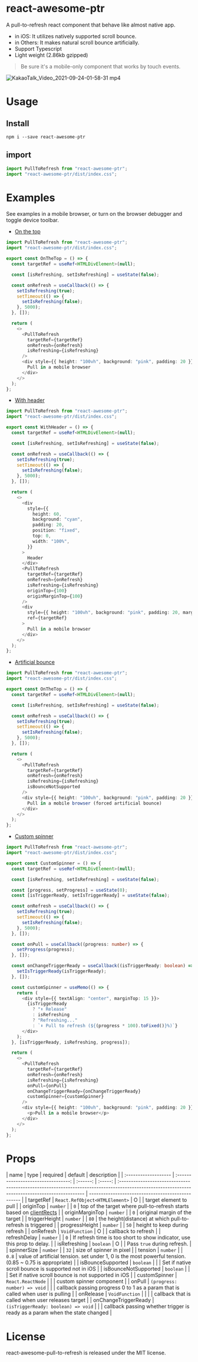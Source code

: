 # react-awesome-ptr

A pull-to-refresh react component that behave like almost native app.

- in iOS: It utilizes natively supported scroll bounce.
- in Others: It makes natural scroll bounce artificially.
- Support Typescript
- Light weight (2.86kb gzipped)

> Be sure it's a mobile-only component that works by touch events.

![KakaoTalk_Video_2021-09-24-01-58-31 mp4](https://user-images.githubusercontent.com/17351661/134551289-7d2aef8f-ca6c-4b21-b6c7-74a7a2654e8d.gif)

# Usage

## Install

```
npm i --save react-awesome-ptr
```

## import

```typescript
import PullToRefresh from "react-awesome-ptr";
import "react-awesome-ptr/dist/index.css";
```

# Examples

See examples in a mobile browser, or turn on the browser debugger and toggle device toolbar.

- [On the top](https://eunvanz.github.io/react-awesome-ptr/iframe.html?id=pulltorefresh--on-the-top&args=&viewMode=story)

```typescript
import PullToRefresh from "react-awesome-ptr";
import "react-awesome-ptr/dist/index.css";

export const OnTheTop = () => {
  const targetRef = useRef<HTMLDivElement>(null);

  const [isRefreshing, setIsRefreshing] = useState(false);

  const onRefresh = useCallback(() => {
    setIsRefreshing(true);
    setTimeout(() => {
      setIsRefreshing(false);
    }, 5000);
  }, []);

  return (
    <>
      <PullToRefresh
        targetRef={targetRef}
        onRefresh={onRefresh}
        isRefreshing={isRefreshing}
      />
      <div style={{ height: "100vh", background: "pink", padding: 20 }} ref={targetRef}>
        Pull in a mobile browser
      </div>
    </>
  );
};
```

- [With header](https://eunvanz.github.io/react-awesome-ptr/iframe.html?id=pulltorefresh--with-header&args=&viewMode=story)

```typescript
import PullToRefresh from "react-awesome-ptr";
import "react-awesome-ptr/dist/index.css";

export const WithHeader = () => {
  const targetRef = useRef<HTMLDivElement>(null);

  const [isRefreshing, setIsRefreshing] = useState(false);

  const onRefresh = useCallback(() => {
    setIsRefreshing(true);
    setTimeout(() => {
      setIsRefreshing(false);
    }, 5000);
  }, []);

  return (
    <>
      <div
        style={{
          height: 60,
          background: "cyan",
          padding: 20,
          position: "fixed",
          top: 0,
          width: "100%",
        }}
      >
        Header
      </div>
      <PullToRefresh
        targetRef={targetRef}
        onRefresh={onRefresh}
        isRefreshing={isRefreshing}
        originTop={100}
        originMarginTop={100}
      />
      <div
        style={{ height: "100vh", background: "pink", padding: 20, marginTop: 100 }}
        ref={targetRef}
      >
        Pull in a mobile browser
      </div>
    </>
  );
};
```

- [Artificial bounce](https://eunvanz.github.io/react-awesome-ptr/iframe.html?id=pulltorefresh--artificial-bounce&args=&viewMode=story)

```typescript
import PullToRefresh from "react-awesome-ptr";
import "react-awesome-ptr/dist/index.css";

export const OnTheTop = () => {
  const targetRef = useRef<HTMLDivElement>(null);

  const [isRefreshing, setIsRefreshing] = useState(false);

  const onRefresh = useCallback(() => {
    setIsRefreshing(true);
    setTimeout(() => {
      setIsRefreshing(false);
    }, 5000);
  }, []);

  return (
    <>
      <PullToRefresh
        targetRef={targetRef}
        onRefresh={onRefresh}
        isRefreshing={isRefreshing}
        isBounceNotSupported
      />
      <div style={{ height: "100vh", background: "pink", padding: 20 }} ref={targetRef}>
        Pull in a mobile browser (forced artificial bounce)
      </div>
    </>
  );
};
```

- [Custom spinner](https://eunvanz.github.io/react-awesome-ptr/iframe.html?id=pulltorefresh--custom-spinner&args=&viewMode=story)

```typescript
import PullToRefresh from "react-awesome-ptr";
import "react-awesome-ptr/dist/index.css";

export const CustomSpinner = () => {
  const targetRef = useRef<HTMLDivElement>(null);

  const [isRefreshing, setIsRefreshing] = useState(false);

  const [progress, setProgress] = useState(0);
  const [isTriggerReady, setIsTriggerReady] = useState(false);

  const onRefresh = useCallback(() => {
    setIsRefreshing(true);
    setTimeout(() => {
      setIsRefreshing(false);
    }, 5000);
  }, []);

  const onPull = useCallback((progress: number) => {
    setProgress(progress);
  }, []);

  const onChangeTriggerReady = useCallback((isTriggerReady: boolean) => {
    setIsTriggerReady(isTriggerReady);
  }, []);

  const customSpinner = useMemo(() => {
    return (
      <div style={{ textAlign: "center", marginTop: 15 }}>
        {isTriggerReady
          ? "⬆️ Release"
          : isRefreshing
          ? "Refreshing..."
          : `⬇️ Pull to refresh (${(progress * 100).toFixed()}%)`}
      </div>
    );
  }, [isTriggerReady, isRefreshing, progress]);

  return (
    <>
      <PullToRefresh
        targetRef={targetRef}
        onRefresh={onRefresh}
        isRefreshing={isRefreshing}
        onPull={onPull}
        onChangeTriggerReady={onChangeTriggerReady}
        customSpinner={customSpinner}
      />
      <div style={{ height: "100vh", background: "pink", padding: 20 }} ref={targetRef}>
        <p>Pull in a mobile browser</p>
      </div>
    </>
  );
};
```

# Props

| name                 |                type                 | required | default | description                                                                                                                                    |
| :------------------- | :---------------------------------: | :------: | :-----: | :--------------------------------------------------------------------------------------------------------------------------------------------- | ------------------------------------------------- |
| targetRef            |   `React.RefObject<HTMLElement>`    |    O     |         | target element to pull                                                                                                                         |
| originTop            |              `number`               |          |   `0`   | top of the target where pull-to-refresh starts based on [clientRects](https://developer.mozilla.org/en-US/docs/Web/API/Element/getClientRects) |
| originMarginTop      |              `number`               |          |   `0`   | original margin of the target                                                                                                                  |
| triggerHeight        |              `number`               |          |  `80`   | the height(distance) at which pull-to-refresh is triggered                                                                                     |
| progressHeight       |              `number`               |          |  `50`   | height to keep during refresh                                                                                                                  |
| onRefresh            |           `VoidFunction`            |    O     |         | callback to refresh                                                                                                                            |
| refreshDelay         |              `number`               |          |   `0`   | If refresh time is too short to show indicator, use this prop to delay.                                                                        |
| isRefreshing         |              `boolean`              |    O     |         | Pass `true` during refresh.                                                                                                                    |
| spinnerSize          |              `number`               |          |  `32`   | size of spinner in pixel                                                                                                                       |
| tension              |              `number`               |          |  `0.8`  | value of artificial tension. set under 1, 0 is the most powerful tension. (0.85 ~ 0.75 is appropriate)                                         |
| isBounceSupported    |              `boolean`              |          |         | Set if native scroll bounce is supported not in iOS                                                                                            |
| isBounceNotSupported |              `boolean`              |          |         | Set if native scroll bounce is not supported in iOS                                                                                            |
| customSpinner        |          `React.ReactNode`          |          |         | custom spinner component                                                                                                                       |
| onPull               |    `(progress: number) => void`     |          |         | callback passing progress 0 to 1 as a param that is called when user is pulling                                                                |
| onRelease            |           `VoidFunction`            |          |         |                                                                                                                                                | callback that is called when user releases target |
| onChangeTriggerReady | `(isTriggerReady: boolean) => void` |          |         | callback passing whether trigger is ready as a param when the state changed                                                                    |

# License

react-awesome-pull-to-refresh is released under the MIT license.
